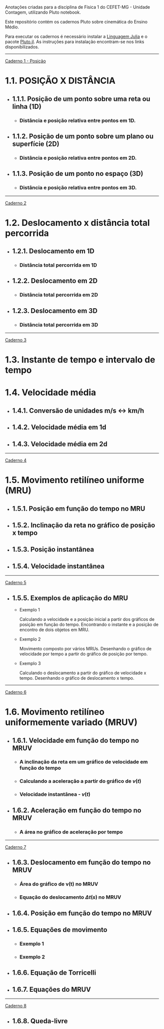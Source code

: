 Anotações criadas para a disciplina de Física 1 do CEFET-MG - Unidade Contagem, utilizando Pluto notebook.

Este repositório contém os cadernos Pluto sobre cinemática do Ensino Médio.

Para executar os cadernos é necessário instalar a [Linguagem Julia](https://julialang.org/) e o pacote [Pluto.jl](https://github.com/fonsp/Pluto.jl). As instruções para instalação encontram-se nos links disponibilizados.



---
[Caderno 1 - Posição](1_posicao.jl)
# 1.1. POSIÇÃO X DISTÂNCIA

- ## 1.1.1. Posição de um ponto sobre uma reta ou linha (1D)
    * ### Distância e posição relativa entre pontos em 1D.

- ## 1.1.2. Posição de um ponto sobre um plano ou superfície (2D)

    * ### Distância e posição relativa entre pontos em 2D.

- ## 1.1.3. Posição de um ponto no espaço (3D)

    * ### Distância e posição relativa entre pontos em 3D.
---
[Caderno 2](2_deslocamento.jl)
# 1.2. Deslocamento x distância total percorrida

- ## 1.2.1. Deslocamento em 1D

    * ### Distância total percorrida em 1D

- ## 1.2.2. Deslocamento em 2D

    * ### Distância total percorrida em 2D

- ## 1.2.3. Deslocamento em 3D

    * ### Distância total percorrida em 3D

---
[Caderno 3](3_velocidade_media.jl)

# 1.3. Instante de tempo e intervalo de tempo

# 1.4. Velocidade média

- ## 1.4.1. Conversão de unidades m/s <-> km/h

- ## 1.4.2. Velocidade média em 1d

- ## 1.4.3. Velocidade média em 2d
---
[Caderno 4](4_MRU.jl)

# 1.5. Movimento retilíneo uniforme (MRU)

- ## 1.5.1. Posição em função do tempo no MRU

- ## 1.5.2. Inclinação da reta no gráfico de posição x tempo

- ## 1.5.3. Posição instantânea

- ## 1.5.4. Velocidade instantânea
---
[Caderno 5](5_MRU_exemplos.jl)

- ## 1.5.5. Exemplos de aplicação do MRU
    * Exemplo 1
    
        Calculando a velocidade e a posição inicial a partir dos gráficos de posição em função do tempo. Encontrando o instante e a posição de encontro de dois objetos em MRU.

    * Exemplo 2

        Movimento composto por vários MRUs. Desenhando o gráfico de velocidade por tempo a partir do gráfico de posição por tempo.

    * Exemplo 3

        Calculando o deslocamento a partir do gráfico de velocidade x tempo. Desenhando o gráfico de deslocamento x tempo.
---
[Caderno 6](6_MRUV_1.jl)

# 1.6. Movimento retilíneo uniformemente variado (MRUV)

- ## 1.6.1. Velocidade em função do tempo no MRUV
    * ### A inclinação da reta em um gráfico de velocidade em função do tempo
    * ### Calculando a aceleração a partir do gráfico de $v(t)$
    * ### Velocidade instantânea - $v(t)$

- ## 1.6.2. Aceleração em função do tempo no MRUV
    * ### A área no gráfico de aceleração por tempo

---
[Caderno 7](7_MRUV_2.jl)
- ## 1.6.3. Deslocamento em função do tempo no MRUV
    * ### Área do gráfico de v(t) no MRUV
    * ### Equação do deslocamento $\Delta t(s)$ no MRUV

- ## 1.6.4. Posição em função do tempo no MRUV
- ## 1.6.5. Equações de movimento
    * ### Exemplo 1
    * ### Exemplo 2

- ## 1.6.6. Equação de Torricelli

- ## 1.6.7. Equações do MRUV

---
[Caderno 8](8_MRUV_3.jl)

- ## 1.6.8. Queda-livre
